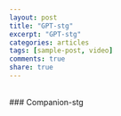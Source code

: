 ```yaml
---
layout: post
title: "GPT-stg"
excerpt: "GPT-stg"
categories: articles
tags: [sample-post, video]
comments: true
share: true
---
```

<br>
### Companion-stg
<br>
<div class="apester-media" data-media-id="5c60516e55d9f934ecba1113" data-player="true" height="512"></div><script async src="https://storage.googleapis.com/apester-stg/sdk/stg/apester-sdk.js"></script>
<br>
